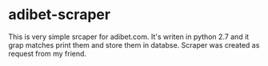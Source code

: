 # adibet-scraper
This is very simple srcaper for adibet.com. It's writen in python 2.7 and it grap matches print them and store them in databse. Scraper was created as request from my friend.
